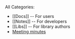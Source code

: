 All Categories:

* [[Docs]] -- For users
* [[Notes]] -- For developers
* [[Libs]] -- For library authors
* [Meeting minutes](https://github.com/rust-lang/meeting-minutes)